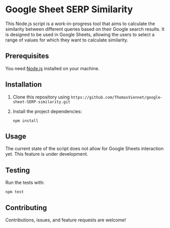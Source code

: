# Google Sheet SERP Similarity

This Node.js script is a work-in-progress tool that aims to calculate the similarity between different queries based on their Google search results. It is designed to be used in Google Sheets, allowing the users to select a range of values for which they want to calculate similarity. 

## Prerequisites

You need [Node.js](https://nodejs.org/en/download/) installed on your machine.

## Installation

1. Clone this repository using `https://github.com/ThomasViennet/google-sheet-SERP-similarity.git`

2. Install the project dependencies:

    ```
    npm install
    ```
## Usage

The current state of the script does not allow for Google Sheets interaction yet. This feature is under development.

## Testing

Run the tests with:

    npm test
## Contributing

Contributions, issues, and feature requests are welcome!
